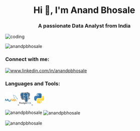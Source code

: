 

<h1 align="center">Hi 👋, I'm Anand Bhosale</h1>
<h3 align="center">A passionate Data Analyst from India</h3>

<img lign="right" alt="coding" width="400" src="[![image](https://github.com/user-attachments/assets/ae71b497-ecee-49e4-a662-1304a37fd77c)](https://user-images.githubusercontent.com/55389276/140866485-8fb1c876-9a8f-4d6a-98dc-08c4981eaf70.gif)">

<p align="left"> <img src="https://komarev.com/ghpvc/?username=anandpbhosale&label=Profile%20views&color=0e75b6&style=flat" alt="anandpbhosale" /> </p>

<h3 align="left">Connect with me:</h3>
<p align="left">
<a href="https://linkedin.com/in/www.linkedin.com/in/anandpbhosale" target="blank"><img align="center" src="https://raw.githubusercontent.com/rahuldkjain/github-profile-readme-generator/master/src/images/icons/Social/linked-in-alt.svg" alt="www.linkedin.com/in/anandpbhosale" height="30" width="40" /></a>
</p>

<h3 align="left">Languages and Tools:</h3>
<p align="left"> <a href="https://www.mysql.com/" target="_blank" rel="noreferrer"> <img src="https://raw.githubusercontent.com/devicons/devicon/master/icons/mysql/mysql-original-wordmark.svg" alt="mysql" width="40" height="40"/> </a> <a href="https://www.postgresql.org" target="_blank" rel="noreferrer"> <img src="https://raw.githubusercontent.com/devicons/devicon/master/icons/postgresql/postgresql-original-wordmark.svg" alt="postgresql" width="40" height="40"/> </a> <a href="https://www.python.org" target="_blank" rel="noreferrer"> <img src="https://raw.githubusercontent.com/devicons/devicon/master/icons/python/python-original.svg" alt="python" width="40" height="40"/> </a> </p>

<p><img align="left" src="https://github-readme-stats.vercel.app/api/top-langs?username=anandpbhosale&show_icons=true&locale=en&layout=compact" alt="anandpbhosale" /></p>

<p>&nbsp;<img align="center" src="https://github-readme-stats.vercel.app/api?username=anandpbhosale&show_icons=true&locale=en" alt="anandpbhosale" /></p>

<p><img align="center" src="https://github-readme-streak-stats.herokuapp.com/?user=anandpbhosale&" alt="anandpbhosale" /></p>
